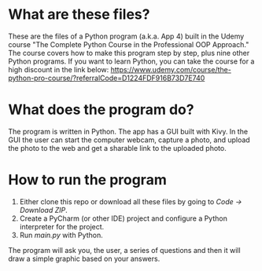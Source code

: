 # What are these files?
These are the files of a Python program (a.k.a. App 4) built in the Udemy course  "The Complete Python Course in the Professional OOP Approach."
The course covers how to make this program step by step, plus nine other Python programs. 
If you want to learn Python, you can take the course for a high discount in the link below: 
https://www.udemy.com/course/the-python-pro-course/?referralCode=D1224FDF916B73D7E740
# What does the program do?
The program is written in Python. The app has a GUI built with Kivy. In the GUI the user can start the computer webcam, 
capture a photo, and upload the photo to the web and get a sharable link to the uploaded photo.
# How to run the program
1. Either clone this repo or download all these files by going to _Code -> Download ZIP_.
2. Create a PyCharm (or other IDE) project and configure a Python interpreter for the project.
7. Run _main.py_ with Python.

The program will ask you, the user, a series of questions and then it will draw a simple graphic based on your answers.
